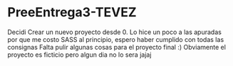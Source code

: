 # PreeEntrega3-TEVEZ

Decidi Crear un nuevo proyecto desde 0. Lo hice un poco a las apuradas por que me costo SASS al principio, espero haber cumplido con todas las consignas
Falta pulir algunas cosas para el proyecto final :) 
Obviamente el proyecto es ficticio pero algun dia no lo sera jajaj
